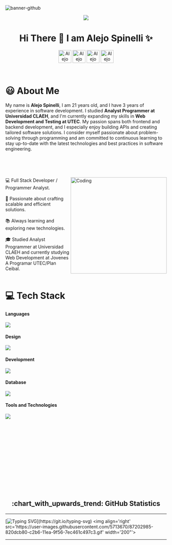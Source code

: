 ![banner-github](https://github.com/user-attachments/assets/95cbbabb-0954-40de-b902-c0597f4074e1)
<p align="center"><img src="https://www.canva.com/design/DAGonJOuxqs/qUIxTbVUIFq9heIBXpcbnw/view?utm_content=DAGonJOuxqs&utm_campaign=designshare&utm_medium=link2&utm_source=uniquelinks&utlId=hdca9214e72"></p>
<h1 align="center">Hi There 👋  I am Alejo Spinelli ✨ </h1> 
<div align="center">



<a href="https://www.linkedin.com/in/alejo-spinelli/" target="blank"><img align="center" src="https://img.shields.io/badge/LinkedIn-0077B5?style=for-the-badge&logo=linkedin&logoColor=white" alt="Alejo Linkedin" style="height: 40px;"/></a>
<a href="https://alespidev.netlify.app/" target="blank"><img align="center" src="https://img.shields.io/badge/website-000000?style=for-the-badge&logo=About.me&logoColor=white" alt="Alejo WebSite" style="height: 40px;"/></a>
<a href="https://www.instagram.com/alespinelli2?utm_source=ig_web_button_share_sheet&igsh=ZDNlZDc0MzIxNw==" target="blank"><img align="center" src="https://img.shields.io/badge/Instagram-E4405F?style=for-the-badge&logo=instagram&logoColor=white" alt="Alejo Spinelli  Instagram" style="height: 40px;" /></a>
<a href="mailto:alejospinelli2@gmail.com" target="blank"><img align="center" src="https://img.shields.io/badge/Gmail-D14836?style=for-the-badge&logo=gmail&logoColor=white" alt="Alejo Spinelli Gmail" style="height: 40px;" /></a>
  </div>
<br>




 # 😃 About Me 


  

My name is **Alejo Spinelli**, I am 21 years old, and I have 3 years of experience in software development. I studied **Analyst Programmer at Universidad CLAEH**, and I'm currently expanding my skills in **Web Development and Testing at UTEC**. My passion spans both frontend and backend development, and I especially enjoy building APIs and creating tailored software solutions. I consider myself passionate about problem-solving through programming and am committed to continuous learning to stay up-to-date with the latest technologies and best practices in software engineering.<br>

<div style="margin-top: 80px;">
  <img align="right" alt="Coding" width="300" src="https://i.pinimg.com/originals/81/17/8b/81178b47a8598f0c81c4799f2cdd4057.gif">
</div>

<div align="left">
💻 Full Stack Developer / Programmer Analyst.<br><br>
🚀 Passionate about crafting scalable and efficient solutions.<br><br>
📚 Always learning and exploring new technologies.<br><br>
🎓 Studied Analyst Programmer at Universidad CLAEH and currently studying Web Development at Jovenes A Programar UTEC/Plan Ceibal.<br><br>
</div>

# 💻 Tech Stack

#### Languages
<p align="left">
  
  <a href="https://skillicons.dev">
    <img src="https://skillicons.dev/icons?i=js,ts,java,py,cs,dart&perline=12" />
  </a>
</p>



#### Design
<p align="left">
  
  <a href="https://skillicons.dev">
    <img src="https://skillicons.dev/icons?i=html,css,bootstrap,tailwind,materialui,wordpress,&perline=12" />
  </a>
</p>



#### Development
<p align="left">
  
  <a href="https://skillicons.dev">
    <img src="https://skillicons.dev/icons?i=react,nextjs,vite,vue,nodejs,nestjs,astro,spring,fastapi,flutter,dotnet&perline=12" />
  </a>
</p>

#### Database
<p align="left">
  
  <a href="https://skillicons.dev">
    <img src="https://skillicons.dev/icons?i=postgres,mysql,sqlite,graphql,firebase&perline=12" />
  </a>
</p>

#### Tools and Technologies
<p align="left">
  
  <a href="https://skillicons.dev">
    <img src="https://skillicons.dev/icons?i=git,github,vscode,visualstudio,idea,docker,postman,vercel,netlify,figma,stackoverflow,webpack,sequelize&perline=13" />
  </a>
</p>


<br><br>


  </div>



<br><br>
<br>
<br><br><br>
<br><br>

<br>
<div align="center">
  <br>
<h2 style="margin: 5px 10px;">:chart_with_upwards_trend: GitHub Statistics</h2> 
<div style="display: flex; align-items: center; justify-content: center;">



</div>
</div>

<div align="center">



</div>


---

  <p>
    
[![Typing SVG](https://readme-typing-svg.herokuapp.com?font=Ubuntu&color=%230EAA20&vCenter=true&lines=Thanks+for+visiting!+You're+welcome!)](https://git.io/typing-svg)
<img align='right' src='https://user-images.githubusercontent.com/5713670/87202985-820dcb80-c2b6-11ea-9f56-7ec461c497c3.gif' width='200"'>
  </p>

------
